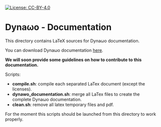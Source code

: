 <!--
    Except where otherwise noted, content in this documentation is Copyright (c)
    2015-2019, RTE (http://www.rte-france.com) and licensed under a
    CC-BY-4.0 (https://creativecommons.org/licenses/by/4.0/)
    license. All rights reserved.
-->
[![License: CC-BY-4.0](https://img.shields.io/badge/License-CC%20BY%204.0-lightgrey.svg)](https://creativecommons.org/licenses/by/4.0/)

# Dyna&omega;o - Documentation

This directory contains LaTeX sources for Dyna&omega;o documentation.

You can download Dyna&omega;o documentation [here](https://github.com/dynawo/dynawo/releases/download/v1.7.0/DynawoDocumentation.pdf).

**We will soon provide some guidelines on how to contribute to this documentation.**

Scripts:
* **compile.sh**: compile each separated LaTex document (except the licenses).
* **dynawo_documentation.sh**: merge all LaTex files to create the complete Dyna&omega;o documentation.
* **clean.sh**: remove all latex temporary files and pdf.

For the moment this scripts should be launched from this directory to work properly.
